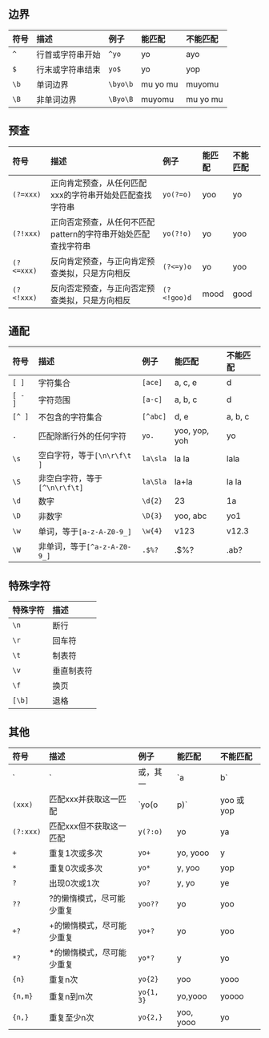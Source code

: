 ## 边界

| 符号 | 描述             | 例子     | 能匹配   | 不能匹配 |
| :--- | :--------------- | :------- | :------- | :------- |
| `^`  | 行首或字符串开始 | `^yo`    | yo       | ayo      |
| `$`  | 行末或字符串结束 | `yo$`    | yo       | yop      |
| `\b` | 单词边界         | `\byo\b` | mu yo mu | muyomu   |
| `\B` | 非单词边界       | `\Byo\B` | muyomu   | mu yo mu |

## 预查

| 符号       | 描述                                                         | 例子        | 能匹配 | 不能匹配 |
| :--------- | :----------------------------------------------------------- | :---------- | :----- | :------- |
| `(?=xxx)`  | 正向肯定预查，从任何匹配xxx的字符串开始处匹配查找字符串      | `yo(?=o)`   | yoo    | yo       |
| `(?!xxx)`  | 正向否定预查，从任何不匹配pattern的字符串开始处匹配查找字符串 | `yo(?!o)`   | yo     | yoo      |
| `(?<=xxx)` | 反向肯定预查，与正向肯定预查类拟，只是方向相反               | `(?<=y)o`   | yo     | yoo      |
| `(?<!xxx)` | 反向否定预查，与正向否定预查类拟，只是方向相反               | `(?<!goo)d` | mood   | good     |

## 通配

| 符号    | 描述                          | 例子     | 能匹配        | 不能匹配 |
| :------ | :---------------------------- | :------- | :------------ | :------- |
| `[ ]`   | 字符集合                      | `[ace]`  | a, c, e       | d        |
| `[ - ]` | 字符范围                      | `[a-c]`  | a, b, c       | d        |
| `[^ ]`  | 不包含的字符集合              | `[^abc]` | d, e          | a, b, c  |
| `.`     | 匹配除断行外的任何字符        | `yo.`    | yoo, yop, yoh | yo       |
| `\s`    | 空白字符，等于`[\n\r\f\t ]`   | `la\sla` | la la         | lala     |
| `\S`    | 非空白字符，等于`[^\n\r\f\t]` | `la\Sla` | la+la         | la la    |
| `\d`    | 数字                          | `\d{2}`  | 23            | 1a       |
| `\D`    | 非数字                        | `\D{3}`  | yoo, abc      | yo1      |
| `\w`    | 单词，等于`[a-z-A-Z0-9_]`     | `\w{4}`  | v123          | v12.3    |
| `\W`    | 非单词，等于`[^a-z-A-Z0-9_]`  | `.$%?`   | .$%?          | .ab?     |

## 特殊字符

| 特殊字符 | 描述       |
| :------- | :--------- |
| `\n`     | 断行       |
| `\r`     | 回车符     |
| `\t`     | 制表符     |
| `\v`     | 垂直制表符 |
| `\f`     | 换页       |
| `[\b]`   | 退格       |

## 其他

| 符号      | 描述                      | 例子       | 能匹配     | 不能匹配 |
| :-------- | :------------------------ | :--------- | :--------- | :------- |
| `|`       | 或，其一                  | `a|b`      | a, b       | c        |
| `(xxx)`   | 匹配xxx并获取这一匹配     | `yo(o|p)`  | yoo 或 yop | yoh      |
| `(?:xxx)` | 匹配xxx但不获取这一匹配   | `y(?:o)`   | yo         | ya       |
| `+`       | 重复1次或多次             | `yo+`      | yo, yooo   | y        |
| `*`       | 重复0次或多次             | `yo*`      | y, yoo     | yop      |
| `?`       | 出现0次或1次              | `yo?`      | y, yo      | ye       |
| `??`      | ?的懒惰模式，尽可能少重复 | `yoo??`    | yo         | yoo      |
| `+?`      | +的懒惰模式，尽可能少重复 | `yo+?`     | yo         | yoo      |
| `*?`      | *的懒惰模式，尽可能少重复 | `yo*?`     | y          | yo       |
| `{n}`     | 重复n次                   | `yo{2}`    | yoo        | yooo     |
| `{n,m}`   | 重复n到m次                | `yo{1, 3}` | yo,yooo    | yoooo    |
| `{n,}`    | 重复至少n次               | `yo{2,}`   | yoo, yooo  | yo       |